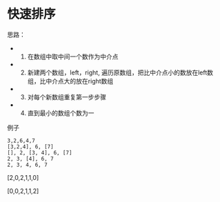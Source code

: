 # 快速排序

思路：
  - 1. 在数组中取中间一个数作为中介点
  - 2. 新建两个数组，left，right, 遍历原数组，把比中介点小的数放在left数组，比中介点大的放在right数组
  - 3. 对每个新数组重复第一步步骤
  - 4. 直到最小的数组个数为一


  例子
  ```
  3,2,6,4,7
  [3,2,4], 6, [7]
  [], 2, [3, 4], 6, [7]
  2, 3, [4], 6, 7
  2, 3, 4, 6, 7
  ```


  [2,0,2,1,1,0]

  [0,0,2,1,1,2]